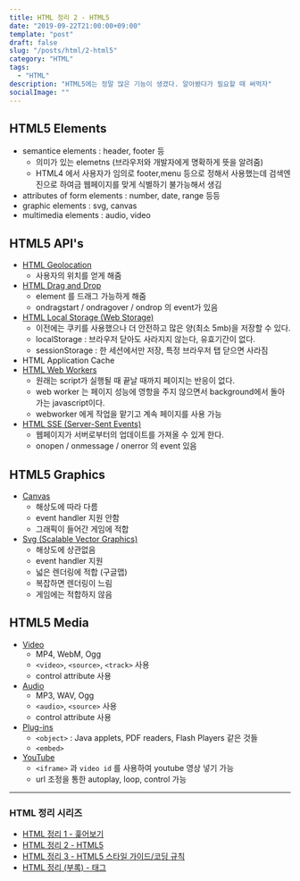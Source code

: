 ```yaml
---
title: HTML 정리 2 - HTML5
date: "2019-09-22T21:00:00+09:00"
template: "post"
draft: false
slug: "/posts/html/2-html5"
category: "HTML"
tags:
  - "HTML"
description: "HTML5에는 정말 많은 기능이 생겼다. 알아봤다가 필요할 때 써먹자"
socialImage: ""
---
```


## HTML5 Elements

- semantice elements : header, footer 등
  - 의미가 있는 elemetns (브라우저와 개발자에게 명확하게 뜻을 알려줌)
  - HTML4 에서 사용자가 임의로 footer,menu 등으로 정해서 사용했는데 검색엔진으로 하여금 웹페이지를 맞게 식별하기 불가능해서 생김
- attributes of form elements : number, date, range 등등
- graphic elements : svg, canvas
- multimedia elements : audio, video

## HTML5 API's

- [HTML Geolocation](https://www.w3schools.com/html/html5_geolocation.asp)
  - 사용자의 위치를 얻게 해줌
- [HTML Drag and Drop](https://www.w3schools.com/html/html5_draganddrop.asp)
  - element 를 드래그 가능하게 해줌
  - ondragstart / ondragover / ondrop 의 event가 있음
- [HTML Local Storage (Web Storage)](https://www.w3schools.com/html/html5_webstorage.asp)
  - 이전에는 쿠키를 사용했으나 더 안전하고 많은  양(최소 5mb)을 저장할 수 있다.
  - localStorage : 브라우저 닫아도 사라지지 않는다, 유효기간이 없다.
  - sessionStorage : 한 세션에서만 저장, 특정 브라우저 탭 닫으면 사라짐
- HTML Application Cache
- [HTML Web Workers](https://www.w3schools.com/html/html5_webworkers.asp)
  - 원래는 script가 실행될 때 끝날 때까지 페이지는 반응이 없다.
  - web worker 는 페이지 성능에 영항을 주지 않으면서 background에서 돌아가는 javascript이다.
  - webworker 에게 작업을 맡기고 계속 페이지를 사용 가능
- [HTML SSE (Server-Sent Events)](https://www.w3schools.com/html/html5_serversentevents.asp)
  - 웹페이지가 서버로부터의 업데이트를 가져올 수 있게 한다.
  - onopen / onmessage / onerror 의 event 있음
  
## HTML5 Graphics

- [Canvas](https://www.w3schools.com/html/html5_canvas.asp)
  - 해상도에 따라 다름
  - event handler 지원 안함
  - 그래픽이 들어간 게임에 적합
- [Svg (Scalable Vector Graphics)](https://www.w3schools.com/html/html5_svg.asp)
  - 해상도에 상관없음
  - event handler 지원
  - 넓은 렌더링에 적합 (구글맵)
  - 복잡하면 렌더링이 느림
  - 게임에는 적합하지 않음
  
  
## HTML5 Media

- [Video](https://www.w3schools.com/html/html5_video.asp)
  - MP4, WebM, Ogg
  - `<video>`, `<source>`, `<track>` 사용
  - control attribute 사용
- [Audio](https://www.w3schools.com/html/html5_audio.asp)
  - MP3, WAV, Ogg
  - `<audio>`, `<source>` 사용
  - control attribute 사용
- [Plug-ins](https://www.w3schools.com/html/html_object.asp)
  - `<object>` : Java applets, PDF readers, Flash Players 같은 것들
  - `<embed>`
- [YouTube](https://www.w3schools.com/html/html_youtube.asp)
  - `<iframe>` 과 `video id` 를 사용하여 youtube 영상 넣기 가능
  - url 조정을 통한 autoplay, loop, control 가능
  
---

### HTML 정리 시리즈
- [HTML 정리 1 - 훑어보기](/posts/html/1)
- [HTML 정리 2 - HTML5](/posts/html/2-html5)
- [HTML 정리 3 - HTML5 스타일 가이드/코딩 규칙](/posts/html/3-style-guide)
- [HTML 정리 (부록) - 태그](/posts/html/appendix-tag)

